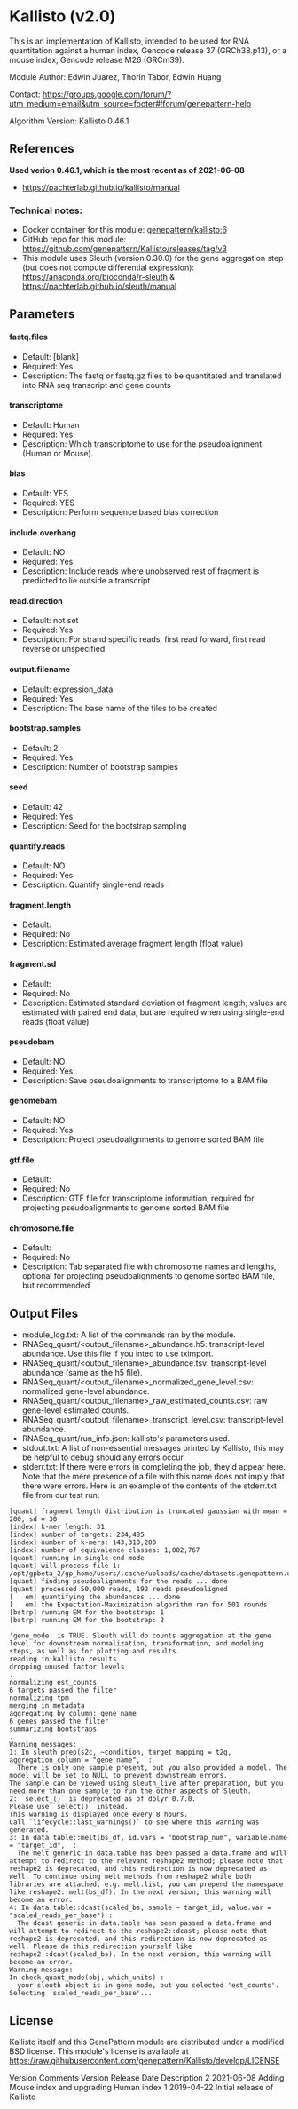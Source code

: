 # Kallisto (v2.0)

This is an implementation of Kallisto, intended to be used for RNA quantitation against a human index, Gencode release 37 (GRCh38.p13), or a mouse index, Gencode release M26 (GRCm39).

Module Author: Edwin Juarez, Thorin Tabor, Edwin Huang

Contact: https://groups.google.com/forum/?utm_medium=email&utm_source=footer#!forum/genepattern-help

Algorithm Version: Kallisto 0.46.1

<!-- ## Summary
*To be added* -->

## References
**Used verion 0.46.1, which is the most recent as of 2021-06-08**
- https://pachterlab.github.io/kallisto/manual

<!-- ### Functionality yet to be implemented:
*To be added*
*To be added* -->

### Technical notes:
- Docker container for this module: [genepattern/kallisto:6](https://hub.docker.com/layers/genepattern/kallisto/6/images/sha256-15b49b9e11b6440d88f444e5d4c967eb11ea58afa749856fe72609fede8213e4?context=repo)
- GitHub repo for this module: https://github.com/genepattern/Kallisto/releases/tag/v3
- This module uses Sleuth (version 0.30.0) for the gene aggregation step (but does not compute differential expression): https://anaconda.org/bioconda/r-sleuth & https://pachterlab.github.io/sleuth/manual

## Parameters

#### fastq.files
- Default: [blank]
- Required: Yes
- Description: The fastq or fastq.gz files to be quantitated and translated into RNA seq transcript and gene counts

#### transcriptome
- Default: Human
- Required: Yes
- Description: Which transcriptome to use for the pseudoalignment (Human or Mouse).

#### bias
- Default: YES
- Required: YES
- Description: Perform sequence based bias correction

#### include.overhang
- Default: NO
- Required: Yes
- Description: Include reads where unobserved rest of fragment is predicted to lie outside a transcript

#### read.direction
- Default: not set
- Required: Yes
- Description: For strand specific reads, first read forward, first read reverse or unspecified

#### output.filename
- Default: expression_data
- Required: Yes
- Description: The base name of the files to be created

#### bootstrap.samples
- Default: 2
- Required: Yes
- Description: Number of bootstrap samples

#### seed
- Default: 42
- Required: Yes
- Description: Seed for the bootstrap sampling

#### quantify.reads
- Default: NO
- Required: Yes
- Description: Quantify single-end reads

#### fragment.length
- Default: 
- Required: No
- Description: Estimated average fragment length (float value)

#### fragment.sd
- Default:
- Required: No
- Description: Estimated standard deviation of fragment length; values are estimated with paired end data, but are required when using single-end reads (float value)

#### pseudobam
- Default: NO
- Required: Yes
- Description: Save pseudoalignments to transcriptome to a BAM file

#### genomebam
- Default: NO
- Required: Yes
- Description: Project pseudoalignments to genome sorted BAM file

#### gtf.file
- Default: 
- Required: No
- Description: GTF file for transcriptome information, required for projecting pseudoalignments to genome sorted BAM file

#### chromosome.file
- Default:
- Required: No
- Description: Tab separated file with chromosome names and lengths, optional for projecting pseudoalignments to genome sorted BAM file, but recommended

## Output Files
- module_log.txt: A list of the commands ran by the module.
- RNASeq_quant/<output_filename>_abundance.h5: transcript-level abundance. Use this file if you inted to use tximport.
- RNASeq_quant/<output_filename>_abundance.tsv: transcript-level abundance (same as the h5 file).
- RNASeq_quant/<output_filename>_normalized_gene_level.csv: normalized gene-level abundance.
- RNASeq_quant/<output_filename>_raw_estimated_counts.csv: raw gene-level estimated counts.
- RNASeq_quant/<output_filename>_transcript_level.csv: transcript-level abundance.
- RNASeq_quant/run_info.json: kallisto's parameters used.
- stdout.txt: A list of non-essential messages printed by Kallisto, this may be helpful to debug should any errors occur.
- stderr.txt: If there were errors in completing the job, they'd appear here. Note that the mere presence of a file with this name does not imply that there were errors. Here is an example of the contents of the stderr.txt file from our test run:
```
[quant] fragment length distribution is truncated gaussian with mean = 200, sd = 30
[index] k-mer length: 31
[index] number of targets: 234,485
[index] number of k-mers: 143,310,200
[index] number of equivalence classes: 1,002,767
[quant] running in single-end mode
[quant] will process file 1: /opt/gpbeta_2/gp_home/users/.cache/uploads/cache/datasets.genepattern.org/data/module_support_files/Kallisto/test_data/SRR1515119_50k.fastq.gz
[quant] finding pseudoalignments for the reads ... done
[quant] processed 50,000 reads, 192 reads pseudoaligned
[   em] quantifying the abundances ... done
[   em] the Expectation-Maximization algorithm ran for 501 rounds
[bstrp] running EM for the bootstrap: 1
[bstrp] running EM for the bootstrap: 2

'gene_mode' is TRUE. Sleuth will do counts aggregation at the gene level for downstream normalization, transformation, and modeling steps, as well as for plotting and results.
reading in kallisto results
dropping unused factor levels
.
normalizing est_counts
6 targets passed the filter
normalizing tpm
merging in metadata
aggregating by column: gene_name
6 genes passed the filter
summarizing bootstraps
.
Warning messages:
1: In sleuth_prep(s2c, ~condition, target_mapping = t2g, aggregation_column = "gene_name",  :
  There is only one sample present, but you also provided a model. The model will be set to NULL to prevent downstream errors.
The sample can be viewed using sleuth_live after preparation, but you need more than one sample to run the other aspects of Sleuth.
2: `select_()` is deprecated as of dplyr 0.7.0.
Please use `select()` instead.
This warning is displayed once every 8 hours.
Call `lifecycle::last_warnings()` to see where this warning was generated. 
3: In data.table::melt(bs_df, id.vars = "bootstrap_num", variable.name = "target_id",  :
  The melt generic in data.table has been passed a data.frame and will attempt to redirect to the relevant reshape2 method; please note that reshape2 is deprecated, and this redirection is now deprecated as well. To continue using melt methods from reshape2 while both libraries are attached, e.g. melt.list, you can prepend the namespace like reshape2::melt(bs_df). In the next version, this warning will become an error.
4: In data.table::dcast(scaled_bs, sample ~ target_id, value.var = "scaled_reads_per_base") :
  The dcast generic in data.table has been passed a data.frame and will attempt to redirect to the reshape2::dcast; please note that reshape2 is deprecated, and this redirection is now deprecated as well. Please do this redirection yourself like reshape2::dcast(scaled_bs). In the next version, this warning will become an error.
Warning message:
In check_quant_mode(obj, which_units) :
  your sleuth object is in gene mode, but you selected 'est_counts'. Selecting 'scaled_reads_per_base'...
```

## License

Kallisto itself and this GenePattern module are distributed under a modified BSD license. This module's license is available at https://raw.githubusercontent.com/genepattern/Kallisto/develop/LICENSE


Version Comments
Version	Release Date	Description
2	2021-06-08	Adding Mouse index and upgrading Human index
1	2019-04-22	Initial release of Kallisto
